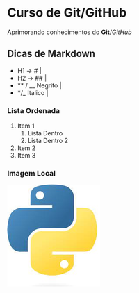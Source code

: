 # Curso de Git/GitHub

Aprimorando conhecimentos do **Git**/*GitHub*



## Dicas de Markdown 

* H1 -> # | 
* H2 -> ## |
* ** / __ Negrito |
* */_ Italico |

### Lista Ordenada

1. Item 1
    1. Lista Dentro
    2. Lista Dentro 2
2. Item 2
3. Item 3

### Imagem Local

![Logo do Python](img/python.jpg)

